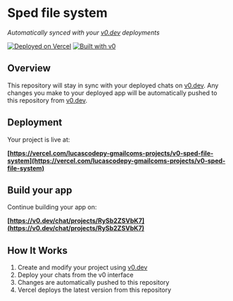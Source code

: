# Sped file system

*Automatically synced with your [v0.dev](https://v0.dev) deployments*

[![Deployed on Vercel](https://img.shields.io/badge/Deployed%20on-Vercel-black?style=for-the-badge&logo=vercel)](https://vercel.com/lucascodepy-gmailcoms-projects/v0-sped-file-system)
[![Built with v0](https://img.shields.io/badge/Built%20with-v0.dev-black?style=for-the-badge)](https://v0.dev/chat/projects/RySb2ZSVbK7)

## Overview

This repository will stay in sync with your deployed chats on [v0.dev](https://v0.dev).
Any changes you make to your deployed app will be automatically pushed to this repository from [v0.dev](https://v0.dev).

## Deployment

Your project is live at:

**[https://vercel.com/lucascodepy-gmailcoms-projects/v0-sped-file-system](https://vercel.com/lucascodepy-gmailcoms-projects/v0-sped-file-system)**

## Build your app

Continue building your app on:

**[https://v0.dev/chat/projects/RySb2ZSVbK7](https://v0.dev/chat/projects/RySb2ZSVbK7)**

## How It Works

1. Create and modify your project using [v0.dev](https://v0.dev)
2. Deploy your chats from the v0 interface
3. Changes are automatically pushed to this repository
4. Vercel deploys the latest version from this repository
